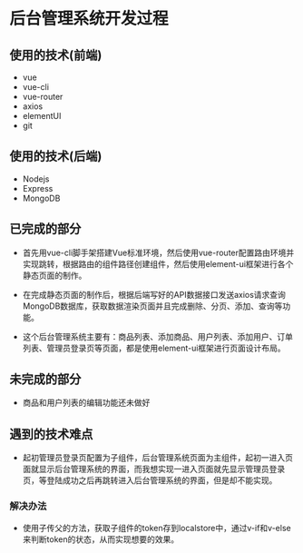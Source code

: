 # 后台管理系统开发过程

## 使用的技术(前端)
* vue 
* vue-cli
* vue-router
* axios
* elementUI
* git

## 使用的技术(后端)
* Nodejs
* Express
* MongoDB

## 已完成的部分
* 首先用vue-cli脚手架搭建Vue标准环境，然后使用vue-router配置路由环境并实现跳转，根据路由的组件路径创建组件，然后使用element-ui框架进行各个静态页面的制作。

* 在完成静态页面的制作后，根据后端写好的API数据接口发送axios请求查询MongoDB数据库，获取数据渲染页面并且完成删除、分页、添加、查询等功能。

* 这个后台管理系统主要有：商品列表、添加商品、用户列表、添加用户、订单列表、管理员登录页等页面，都是使用element-ui框架进行页面设计布局。
 
## 未完成的部分
* 商品和用户列表的编辑功能还未做好

## 遇到的技术难点
* 起初管理员登录页配置为子组件，后台管理系统页面为主组件，起初一进入页面就显示后台管理系统的界面，而我想实现一进入页面就先显示管理员登录页，等登陆成功之后再跳转进入后台管理系统的界面，但是却不能实现。

### 解决办法
* 使用子传父的方法，获取子组件的token存到localstore中，通过v-if和v-else来判断token的状态，从而实现想要的效果。

